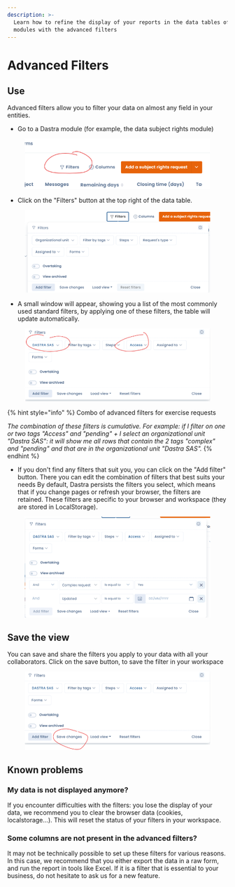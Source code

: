 ```yaml
---
description: >-
  Learn how to refine the display of your reports in the data tables of all
  modules with the advanced filters
---
```


# Advanced Filters

## Use

Advanced filters allow you to filter your data on almost any field in your entities.&#x20;

* Go to a Dastra module (for example, the data subject rights module)&#x20;

<figure><img src="../../.gitbook/assets/image (40) (2).png" alt=""><figcaption></figcaption></figure>

* Click on the "Filters" button at the top right of the data table.&#x20;

<figure><img src="../../.gitbook/assets/image (1) (1).png" alt=""><figcaption></figcaption></figure>

* A small window will appear, showing you a list of the most commonly used standard filters, by applying one of these filters, the table will update automatically.&#x20;



<figure><img src="../../.gitbook/assets/image (23) (2).png" alt=""><figcaption></figcaption></figure>

{% hint style="info" %}
Combo of advanced filters for exercise requests&#x20;

_The combination of these filters is cumulative. For example: if I filter on one or two tags "Access" and "pending" + I select an organizational unit "Dastra SAS": it will show me all rows that contain the 2 tags "complex" and "pending" and that are in the organizational unit "Dastra SAS"._
{% endhint %}

* If you don't find any filters that suit you, you can click on the "Add filter" button. There you can edit the combination of filters that best suits your needs By default, Dastra persists the filters you select, which means that if you change pages or refresh your browser, the filters are retained. These filters are specific to your browser and workspace (they are stored in LocalStorage).&#x20;

<figure><img src="../../.gitbook/assets/image (247).png" alt=""><figcaption></figcaption></figure>

## Save the view&#x20;

You can save and share the filters you apply to your data with all your collaborators. Click on the save button, to save the filter in your workspace&#x20;

<figure><img src="../../.gitbook/assets/image (36) (2).png" alt=""><figcaption></figcaption></figure>

## Known problems&#x20;

### My data is not displayed anymore?&#x20;

If you encounter difficulties with the filters: you lose the display of your data, we recommend you to clear the browser data (cookies, localstorage...). This will reset the status of your filters in your workspace.&#x20;

### Some columns are not present in the advanced filters?&#x20;

It may not be technically possible to set up these filters for various reasons. In this case, we recommend that you either export the data in a raw form, and run the report in tools like Excel. If it is a filter that is essential to your business, do not hesitate to ask us for a new feature.

